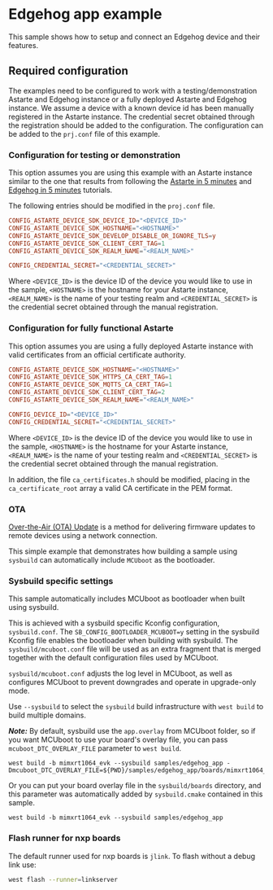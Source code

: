 <!--
Copyright 2024 SECO Mind Srl

SPDX-License-Identifier: Apache-2.0
-->

# Edgehog app example

This sample shows how to setup and connect an Edgehog device and their features.

## Required configuration

The examples need to be configured to work with a testing/demonstration Astarte and Edgehog instance or
a fully deployed Astarte and Edgehog instance.
We assume a device with a known device id has been manually registered in the Astarte instance.
The credential secret obtained through the registration should be added to the configuration.
The configuration can be added to the `prj.conf` file of this example.

### Configuration for testing or demonstration

This option assumes you are using this example with an Astarte instance similar to the
one that results from following the
[Astarte in 5 minutes](https://docs.astarte-platform.org/astarte/latest/010-astarte_in_5_minutes.html)
and [Edgehog in 5 minutes](https://docs.edgehog.io/snapshot/edgehog_in_5_minutes.html)
tutorials.

The following entries should be modified in the `proj.conf` file.
```conf
CONFIG_ASTARTE_DEVICE_SDK_DEVICE_ID="<DEVICE_ID>"
CONFIG_ASTARTE_DEVICE_SDK_HOSTNAME="<HOSTNAME>"
CONFIG_ASTARTE_DEVICE_SDK_DEVELOP_DISABLE_OR_IGNORE_TLS=y
CONFIG_ASTARTE_DEVICE_SDK_CLIENT_CERT_TAG=1
CONFIG_ASTARTE_DEVICE_SDK_REALM_NAME="<REALM_NAME>"

CONFIG_CREDENTIAL_SECRET="<CREDENTIAL_SECRET>"
```
Where `<DEVICE_ID>` is the device ID of the device you would like to use in the sample, `<HOSTNAME>`
is the hostname for your Astarte instance, `<REALM_NAME>` is the name of your testing realm and
`<CREDENTIAL_SECRET>` is the credential secret obtained through the manual registration.

### Configuration for fully functional Astarte

This option assumes you are using a fully deployed Astarte instance with valid certificates from
an official certificate authority.

```conf
CONFIG_ASTARTE_DEVICE_SDK_HOSTNAME="<HOSTNAME>"
CONFIG_ASTARTE_DEVICE_SDK_HTTPS_CA_CERT_TAG=1
CONFIG_ASTARTE_DEVICE_SDK_MQTTS_CA_CERT_TAG=1
CONFIG_ASTARTE_DEVICE_SDK_CLIENT_CERT_TAG=2
CONFIG_ASTARTE_DEVICE_SDK_REALM_NAME="<REALM_NAME>"

CONFIG_DEVICE_ID="<DEVICE_ID>"
CONFIG_CREDENTIAL_SECRET="<CREDENTIAL_SECRET>"
```
Where `<DEVICE_ID>` is the device ID of the device you would like to use in the sample, `<HOSTNAME>`
is the hostname for your Astarte instance, `<REALM_NAME>` is the name of your testing realm and
`<CREDENTIAL_SECRET>` is the credential secret obtained through the manual registration.

In addition, the file `ca_certificates.h` should be modified, placing in the `ca_certificate_root`
array a valid CA certificate in the PEM format.

### OTA
[Over-the-Air (OTA) Update](../../doc/ota.md) is a method for delivering firmware updates to remote devices using a network connection.

This simple example that demonstrates how building a sample using `sysbuild` can automatically include `MCUboot` as the bootloader.

### Sysbuild specific settings
This sample automatically includes MCUboot as bootloader when built using sysbuild.

This is achieved with a sysbuild specific Kconfig configuration, `sysbuild.conf`.
The `SB_CONFIG_BOOTLOADER_MCUBOOT=y` setting in the sysbuild Kconfig file enables the bootloader when building with sysbuild.
The `sysbuild/mcuboot.conf` file will be used as an extra fragment that is merged together with the default configuration files used by MCUboot.

`sysbuild/mcuboot.conf` adjusts the log level in MCUboot, as well as configures MCUboot to prevent downgrades and operate in upgrade-only mode.

Use ``--sysbuild`` to select the `sysbuild` build infrastructure with `west build` to build multiple domains.

**_Note:_**
By default, sysbuild use the `app.overlay` from MCUboot folder, so if you want MCUboot to use your board's overlay file, you can pass `mcuboot_DTC_OVERLAY_FILE` parameter to `west build`.

```
west build -b mimxrt1064_evk --sysbuild samples/edgehog_app -Dmcuboot_DTC_OVERLAY_FILE=${PWD}/samples/edgehog_app/boards/mimxrt1064_evk.overlay
```

Or you can put your board overlay file in the `sysbuild/boards` directory, and this parameter was automatically added by `sysbuild.cmake` contained in this sample.

```
west build -b mimxrt1064_evk --sysbuild samples/edgehog_app
```

### Flash runner for nxp boards

The default runner used for nxp boards is `jlink`. To flash without a debug link use:
```sh
west flash --runner=linkserver
```
